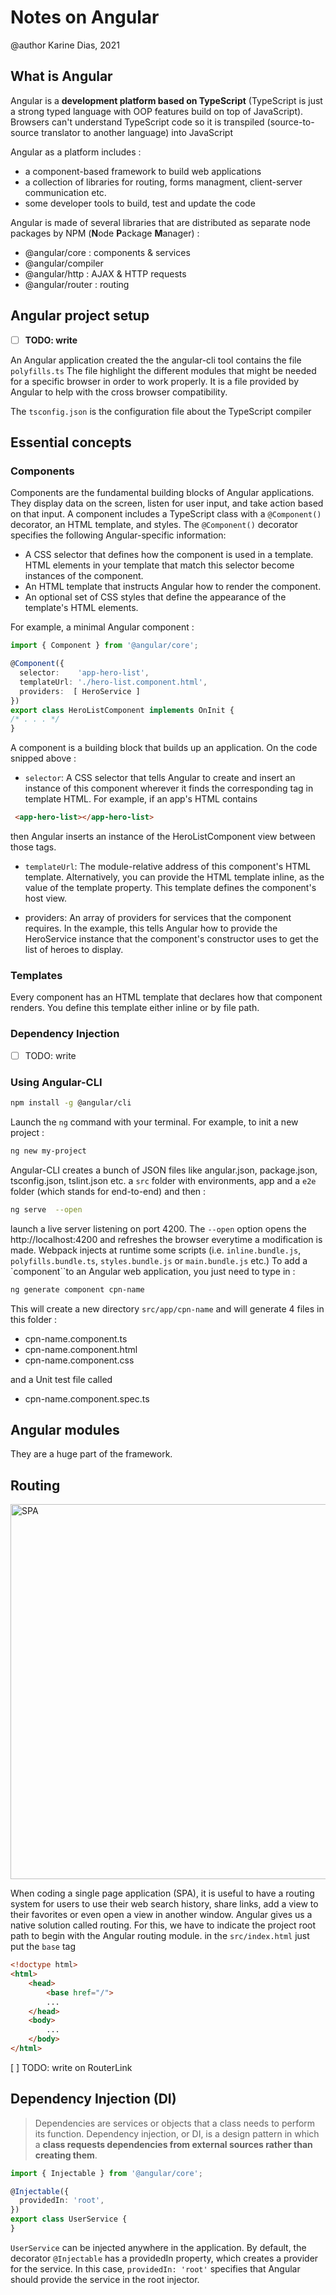 # Notes on Angular

@author Karine Dias, 2021

## What is Angular

Angular is a **development platform based on TypeScript** (TypeScript is just a strong typed language with OOP features build on top of JavaScript). Browsers can't understand TypeScript code so it is transpiled (source-to-source translator to another language) into JavaScript

Angular as a platform includes :

- a component-based framework to build web applications
- a collection of libraries for routing, forms managment, client-server communication etc.
- some developer tools to build, test and update the code

Angular is made of several libraries that are distributed as separate node packages by NPM (**N**ode **P**ackage **M**anager) :

- @angular/core : components & services
- @angular/compiler
- @angular/http : AJAX & HTTP requests
- @angular/router : routing

## Angular project setup

- [ ] **TODO: write**

An Angular application created the the angular-cli tool contains the file `polyfills.ts`
The file highlight the different modules that might be needed for a specific browser in order to work properly. It is a file provided by Angular to help with the cross browser compatibility.

The `tsconfig.json` is the configuration file about the TypeScript compiler

## Essential concepts

### Components

Components are the fundamental building blocks of Angular applications. They display data on the screen, listen for user input, and take action based on that input.
A component includes a TypeScript class with a `@Component()` decorator, an HTML template, and styles. The `@Component()` decorator specifies the following Angular-specific information:

- A CSS selector that defines how the component is used in a template. HTML elements in your template that match this selector become instances of the component.
- An HTML template that instructs Angular how to render the component.
- An optional set of CSS styles that define the appearance of the template's HTML elements.

For example, a minimal Angular component :

```ts
import { Component } from '@angular/core';

@Component({
  selector:    'app-hero-list',
  templateUrl: './hero-list.component.html',
  providers:  [ HeroService ]
})
export class HeroListComponent implements OnInit {
/* . . . */
}
```

A component is a building block that builds up an application.
On the code snipped above :

- `selector`: A CSS selector that tells Angular to create and insert an instance of this component wherever it finds the corresponding tag in template HTML. For example, if an app's HTML contains

```html
 <app-hero-list></app-hero-list>
 ```
then Angular inserts an instance of the HeroListComponent view between those tags.
- `templateUrl`: The module-relative address of this component's HTML template. Alternatively, you can provide the HTML template inline, as the value of the template property. This template defines the component's host view.

- providers: An array of providers for services that the component requires. In the example, this tells Angular how to provide the HeroService instance that the component's constructor uses to get the list of heroes to display.



### Templates

Every component has an HTML template that declares how that component renders. You define this template either inline or by file path.

### Dependency Injection

- [ ] TODO: write

### Using Angular-CLI

```sh
npm install -g @angular/cli
```

Launch the `ng` command with your terminal. For example, to init a new project :

```sh
ng new my-project
```

Angular-CLI creates a bunch of JSON files like angular.json, package.json, tsconfig.json, tslint.json etc.
a `src` folder with environments, app and a `e2e` folder (which stands for end-to-end)
and then :

```sh
ng serve  --open
```

launch a live server listening on port 4200. The `--open` option opens the http://localhost:4200 and refreshes the browser everytime a modification is made.
Webpack injects at runtime some scripts (i.e. `inline.bundle.js`, `polyfills.bundle.ts`, `styles.bundle.js` or `main.bundle.js` etc.)
To add a `component``to an Angular web application, you just need to type in :

```sh
ng generate component cpn-name
```

This will create a new directory `src/app/cpn-name` and will generate 4 files in this folder :

- cpn-name.component.ts
- cpn-name.component.html
- cpn-name.component.css

and a Unit test file called

- cpn-name.component.spec.ts

## Angular modules

They are a huge part of the framework.



## Routing

<img src="https://www.digitalclaritygroup.com/wp-content/uploads/2017/10/SPA-1.png" alt="SPA" width="600"/>

When coding a single page application (SPA), it is useful to have a routing system for users to use their web search history, share links, add a view to their favorites or even open a view in another window. Angular gives us a native solution called routing. For this, we have to indicate the project root path to begin with the Angular routing module.
in the `src/index.html` just put the `base` tag

```html
<!doctype html>
<html>
    <head>
        <base href="/">
        ...
    </head>
    <body>
        ...
    </body>
</html>
```

[ ] TODO: write on RouterLink

## Dependency Injection (DI)

> Dependencies are services or objects that a class needs to perform its function. Dependency injection, or DI, is a design pattern in which a **class requests dependencies from external sources rather than creating them**.

```ts
import { Injectable } from '@angular/core';

@Injectable({
  providedIn: 'root',
})
export class UserService {
}
```

`UserService` can be injected anywhere in the application. By default, the decorator `@Injectable` has a providedIn property, which creates a provider for the service. In this case, `providedIn: 'root'` specifies that Angular should provide the service in the root injector.
